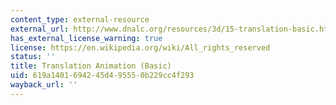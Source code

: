 ```yaml
---
content_type: external-resource
external_url: http://www.dnalc.org/resources/3d/15-translation-basic.html
has_external_license_warning: true
license: https://en.wikipedia.org/wiki/All_rights_reserved
status: ''
title: Translation Animation (Basic)
uid: 619a1401-6942-45d4-9555-0b229cc4f293
wayback_url: ''
---
```


